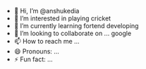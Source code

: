 - 👋 Hi, I’m @anshukedia
- 👀 I’m interested in playing cricket
- 🌱 I’m currently learning fortend developing
- 💞️ I’m looking to collaborate on ... google
- 📫 How to reach me ...
- 😄 Pronouns: ...
- ⚡ Fun fact: ... 

<!---
anshukedia/anshukedia is a ✨ special ✨ repository because its `README.md` (this file) appears on your GitHub profile.
You can click the Preview link to take a look at your changes.
--->
